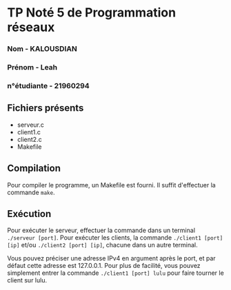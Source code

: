 # TP Noté 5 de Programmation réseaux

### Nom - KALOUSDIAN
### Prénom - Leah 
### n°étudiante - 21960294

## Fichiers présents

- serveur.c
- client1.c
- client2.c
- Makefile

## Compilation

Pour compiler le programme, un Makefile est fourni. Il suffit d'effectuer la commande ``make``.

## Exécution

Pour exécuter le serveur, effectuer la commande dans un terminal ``./serveur [port]``.
Pour exécuter les clients, la commande ``./client1 [port] [ip]`` et/ou ``./client2 [port] [ip]``, chacune dans un autre terminal.

Vous pouvez préciser une adresse IPv4 en argument après le port, et par défaut cette adresse est 127.0.0.1.
Pour plus de facilité, vous pouvez simplement entrer la commande ```./client1 [port] lulu```
pour faire tourner le client sur lulu. 
